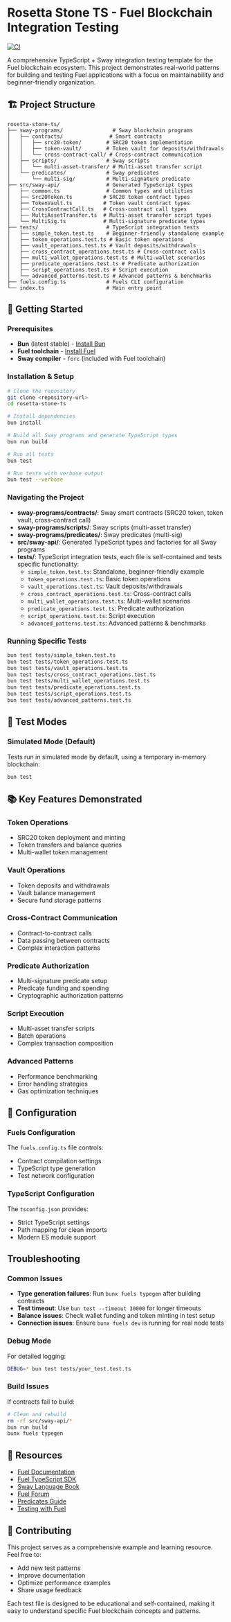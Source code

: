 # Rosetta Stone TS - Fuel Blockchain Integration Testing

[![CI](https://github.com/FuelLabs/rosetta-stone-ts/workflows/CI/badge.svg)](https://github.com/FuelLabs/rosetta-stone-ts/actions)

A comprehensive TypeScript + Sway integration testing template for the Fuel blockchain ecosystem. This project demonstrates real-world patterns for building and testing Fuel applications with a focus on maintainability and beginner-friendly organization.

## 🏗️ Project Structure

```
rosetta-stone-ts/
├── sway-programs/                # Sway blockchain programs
│   ├── contracts/               # Smart contracts
│   │   ├── src20-token/        # SRC20 token implementation
│   │   ├── token-vault/        # Token vault for deposits/withdrawals
│   │   └── cross-contract-call/ # Cross-contract communication
│   ├── scripts/                # Sway scripts
│   │   └── multi-asset-transfer/ # Multi-asset transfer script
│   └── predicates/             # Sway predicates
│       └── multi-sig/          # Multi-signature predicate
├── src/sway-api/               # Generated TypeScript types
│   ├── common.ts               # Common types and utilities
│   ├── Src20Token.ts          # SRC20 token contract types
│   ├── TokenVault.ts          # Token vault contract types
│   ├── CrossContractCall.ts   # Cross-contract call types
│   ├── MultiAssetTransfer.ts  # Multi-asset transfer script types
│   └── MultiSig.ts            # Multi-signature predicate types
├── tests/                      # TypeScript integration tests
│   ├── simple_token.test.ts    # Beginner-friendly standalone example
│   ├── token_operations.test.ts # Basic token operations
│   ├── vault_operations.test.ts # Vault deposits/withdrawals
│   ├── cross_contract_operations.test.ts # Cross-contract calls
│   ├── multi_wallet_operations.test.ts # Multi-wallet scenarios
│   ├── predicate_operations.test.ts # Predicate authorization
│   ├── script_operations.test.ts # Script execution
│   └── advanced_patterns.test.ts # Advanced patterns & benchmarks
├── fuels.config.ts             # Fuels CLI configuration
└── index.ts                    # Main entry point
```

## 🚀 Getting Started

### Prerequisites
- **Bun** (latest stable) - [Install Bun](https://bun.sh/)
- **Fuel toolchain** - [Install Fuel](https://docs.fuel.network/guides/installation/)
- **Sway compiler** - `forc` (included with Fuel toolchain)

### Installation & Setup
```bash
# Clone the repository
git clone <repository-url>
cd rosetta-stone-ts

# Install dependencies
bun install

# Build all Sway programs and generate TypeScript types
bun run build

# Run all tests
bun test

# Run tests with verbose output
bun test --verbose
```

### Navigating the Project
- **sway-programs/contracts/**: Sway smart contracts (SRC20 token, token vault, cross-contract call)
- **sway-programs/scripts/**: Sway scripts (multi-asset transfer)
- **sway-programs/predicates/**: Sway predicates (multi-sig)
- **src/sway-api/**: Generated TypeScript types and factories for all Sway programs
- **tests/**: TypeScript integration tests, each file is self-contained and tests specific functionality:
  - `simple_token.test.ts`: Standalone, beginner-friendly example
  - `token_operations.test.ts`: Basic token operations
  - `vault_operations.test.ts`: Vault deposits/withdrawals
  - `cross_contract_operations.test.ts`: Cross-contract calls
  - `multi_wallet_operations.test.ts`: Multi-wallet scenarios
  - `predicate_operations.test.ts`: Predicate authorization
  - `script_operations.test.ts`: Script execution
  - `advanced_patterns.test.ts`: Advanced patterns & benchmarks

### Running Specific Tests
```bash
bun test tests/simple_token.test.ts
bun test tests/token_operations.test.ts
bun test tests/vault_operations.test.ts
bun test tests/cross_contract_operations.test.ts
bun test tests/multi_wallet_operations.test.ts
bun test tests/predicate_operations.test.ts
bun test tests/script_operations.test.ts
bun test tests/advanced_patterns.test.ts
```

## 🧪 Test Modes

### Simulated Mode (Default)
Tests run in simulated mode by default, using a temporary in-memory blockchain:
```bash
bun test
```

## 📚 Key Features Demonstrated

### Token Operations
- SRC20 token deployment and minting
- Token transfers and balance queries
- Multi-wallet token management

### Vault Operations
- Token deposits and withdrawals
- Vault balance management
- Secure fund storage patterns

### Cross-Contract Communication
- Contract-to-contract calls
- Data passing between contracts
- Complex interaction patterns

### Predicate Authorization
- Multi-signature predicate setup
- Predicate funding and spending
- Cryptographic authorization patterns

### Script Execution
- Multi-asset transfer scripts
- Batch operations
- Complex transaction composition

### Advanced Patterns
- Performance benchmarking
- Error handling strategies
- Gas optimization techniques

## 🔧 Configuration

### Fuels Configuration
The `fuels.config.ts` file controls:
- Contract compilation settings
- TypeScript type generation
- Test network configuration

### TypeScript Configuration
The `tsconfig.json` provides:
- Strict TypeScript settings
- Path mapping for clean imports
- Modern ES module support

## Troubleshooting

### Common Issues
- **Type generation failures**: Run `bunx fuels typegen` after building contracts
- **Test timeout**: Use `bun test --timeout 30000` for longer timeouts
- **Balance issues**: Check wallet funding and token minting in test setup
- **Connection issues**: Ensure `bunx fuels dev` is running for real node tests

### Debug Mode
For detailed logging:
```bash
DEBUG=* bun test tests/your_test.test.ts
```

### Build Issues
If contracts fail to build:
```bash
# Clean and rebuild
rm -rf src/sway-api/*
bun run build
bunx fuels typegen
```

## 📖 Resources

- [Fuel Documentation](https://docs.fuel.network/)
- [Fuel TypeScript SDK](https://docs.fuel.network/docs/fuels-ts/)
- [Sway Language Book](https://docs.fuel.network/docs/sway/)
- [Fuel Forum](https://forum.fuel.network/)
- [Predicates Guide](https://docs.fuel.network/docs/fuels-ts/predicates/send-and-spend-funds-from-predicates/)
- [Testing with Fuel](https://docs.fuel.network/docs/fuels-ts/testing/launching-a-test-node/)

## 🤝 Contributing

This project serves as a comprehensive example and learning resource. Feel free to:
- Add new test patterns
- Improve documentation
- Optimize performance examples
- Share usage feedback

Each test file is designed to be educational and self-contained, making it easy to understand specific Fuel blockchain concepts and patterns.
